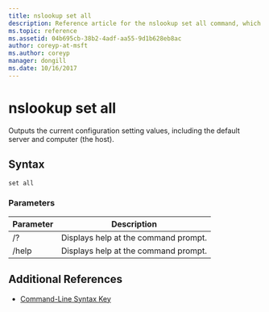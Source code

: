 ```yaml
---
title: nslookup set all
description: Reference article for the nslookup set all command, which outputs the current configuration setting values.
ms.topic: reference
ms.assetid: 04b695cb-38b2-4adf-aa55-9d1b628eb8ac
author: coreyp-at-msft
ms.author: coreyp
manager: dongill
ms.date: 10/16/2017
---
```


# nslookup set all

Outputs the current configuration setting values, including the default server and computer (the host).

## Syntax

```
set all
```

### Parameters

| Parameter | Description |
| --------- | ----------- |
| /? | Displays help at the command prompt. |
| /help | Displays help at the command prompt. |

## Additional References

- [Command-Line Syntax Key](command-line-syntax-key.md)
